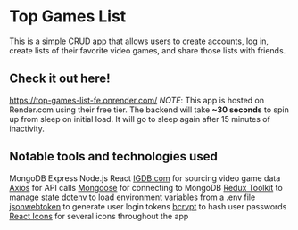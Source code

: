 # Top Games List

This is a simple CRUD app that allows users to create accounts, log in, create lists of their favorite video games, and share those lists with friends.

## Check it out here!
https://top-games-list-fe.onrender.com/
*NOTE*: This app is hosted on Render.com using their free tier. The backend will take **~30 seconds** to spin up from sleep on initial load. It will go to sleep again after 15 minutes of inactivity.

## Notable tools and technologies used
MongoDB
Express
Node.js
React
[IGDB.com](https://api-docs.igdb.com/) for sourcing video game data
[Axios](https://www.npmjs.com/package/axios) for API calls
[Mongoose](https://www.npmjs.com/package/mongoose) for connecting to MongoDB
[Redux Toolkit](https://redux-toolkit.js.org/) to manage state
[dotenv](https://www.npmjs.com/package/dotenv) to load environment variables from a .env file
[jsonwebtoken](https://www.npmjs.com/package/jsonwebtoken) to generate user login tokens
[bcrypt](https://www.npmjs.com/package/bcrypt) to hash user passwords
[React Icons](https://react-icons.github.io/react-icons/) for several icons throughout the app